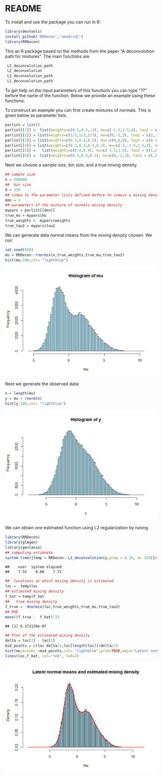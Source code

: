 README
================

To install and use the package you can run in R:

``` r
library(devtools)
install_github('RRDecon','omadrid1')
library(RRDecon)
```

This an R package based on the methods from the paper "A deconvolution path for mixtures". The main functions are

``` r
 L2_deconvolution_path
 L2_deconvolution
 L2_deconvolution_path
 L1_deconvolution_path
```

To get help on the input parameters of this functions you can type "??" before the name of the function. Below we provide an example using these functions.

To construct an example you can first create mixtures of normals. This is given below as parameter lists.

``` r
parlist = list()
parlist[[1]] =  list(weights=c(0.5,0.4,.1), mu=c(-1.5,1.5,4), tau2 = c(1,2,2))
parlist[[2]] = list(weights=c(1/3,1/3,1/3), mu=c(0,-2,3), tau2 = c(2,.1,.4))
parlist[[3]] = list(weights=c(0.3,0.4,0.3), mu=-c(0,0,0), tau2 = c(0.1,1,9))
parlist[[4]] = list(weights=c(0.2,0.3,0.3,0.2), mu=c(-3,-1.5,1.5,3), tau2 = c(0.01,.01,.01,0.01))
parlist[[5]] =   list(weights=c(0.4,0.4), mu=c(-1.5,1.5), tau2 = c(1,1))
parlist[[6]] =  list(weights=c(0.5,0.4,0.1), mu=c(0,-2,3), tau2 = c(.2,.1,.4))
```

Next we choose a sample size, bin size, and a true mixing density.

``` r
## sample size
n = 100000  
##  bin size
d = 150
## index to the parameter lists defined before to induce a mixing density  
den = 1
## parameters of the mixture of normals mixing density
mypars = parlist[[den]]
true_mu = mypars$mu
true_weights =  mypars$weights
true_tau2 = mypars$tau2
```

We can generate data normal means from the mixing density chosen. We run:

``` r
set.seed(950)
mu = RRDecon::rnormix(n,true_weights,true_mu,true_tau2)
hist(mu,100,col= "lightblue")
```

![](README_files/figure-markdown_github/unnamed-chunk-5-1.png)

Next we generate the observed data:

``` r
n = length(mu)
y = mu + rnorm(n)
hist(y,100,col= "lightblue")
```

![](README_files/figure-markdown_github/unnamed-chunk-6-1.png)

We can obtain one estimated function using L2 regularization by runing

``` r
library(RRDecon)
library(glmgen)
library(genlasso)
## computing estimnate
system.time({temp = RRDecon::L2_deconvolution(y,prop = 0.25, d= 150)})
```

    ##    user  system elapsed 
    ##    7.55    0.00    7.72

``` r
##  locations at which mixing density is estimated
loc =  temp$loc
## estimated mixing density
f_hat = temp$f_hat
##   true mixing density
f_true =  dnormix(loc,true_weights,true_mu,true_tau2)
## MSE
mean((f_true -  f_hat)^2)
```

    ## [1] 6.373139e-07

``` r
## Plot of the estimated mixing density
delta = loc[2] - loc[1]
mid_points = c(loc-delta/2,loc[length(loc)]+delta/2)
hist(mu,breaks =mid_points,col= "lightblue",prob=TRUE,main="Latent normal means and estimated mixing density")
lines(loc,f_hat, col='red', lwd=2)
```

![](README_files/figure-markdown_github/unnamed-chunk-7-1.png)
